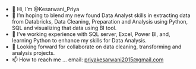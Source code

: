 - 👋 Hi, I’m @Kesarwani_Priya
- 👀 I’m hoping to blend my new found Data Analyst skills in extracting data from Databricks, Data Cleaning, Preparation and Analysis using Python, SQL and visualizing that data using BI tool.
- 🌱 I’ve working experience with SQL server, Excel, Power BI, and, learning Python to enhance my skills for Data Analysis.
- 💞️ Looking forward for collaborate on data cleaning, transforming and analysis projects.
- 📫 How to reach me ...
 email: priyakesarwani2015@gmail.com


<!---
Kesari-priya/Kesari-priya is a ✨ special ✨ repository because its `README.md` (this file) appears on your GitHub profile.
You can click the Preview link to take a look at your changes.
--->
